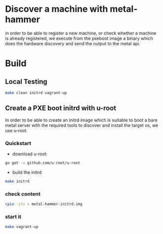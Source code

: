 # Discover a machine with metal-hammer

in order to be able to register a new machine, or check whether a machine is already registered, we execute from the pxeboot image a binary which does the hardware discovery and send the output to the metal api.

# Build

## Local Testing

```bash
make clean initrd vagrant-up
```

## Create a PXE boot initrd with u-root

In order to be able to create an initrd image which is suitable to boot a bare metal server with the required tools to discover and install the target os, we use u-root.

### Quickstart

- download u-root:

```bash
go get -u github.com/u-root/u-root
```

- build the initrd

```bash
make initrd
```

### check content

```bash
cpio -itv < metal-hammer-initrd.img
```

### start it

```bash
make vagrant-up
```
